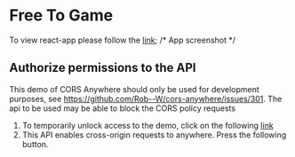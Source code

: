# Free To Game
To view react-app please follow the [link](https://eugenepokalyuk.github.io/react-freetogame/);
/* App screenshot */

## Authorize permissions to the API
This demo of CORS Anywhere should only be used for development purposes, see https://github.com/Rob--W/cors-anywhere/issues/301. The api to be used may be able to block the CORS policy requests
1) To temporarily unlock access to the demo, click on the following [link](https://cors-anywhere.herokuapp.com/https://www.freetogame.com/api/games)
2) This API enables cross-origin requests to anywhere. Press the following button. 
